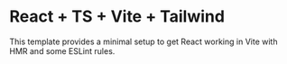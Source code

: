 # React + TS + Vite + Tailwind

This template provides a minimal setup to get React working in Vite with HMR and some ESLint rules.
